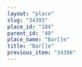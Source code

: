 ```yaml
---
layout: "place"
slug: "34393"
place_id: "184"
parent_id: "40"
place_name: "Bar[]e"
title: "Bar[]e"
previous_item: "34396"
---
```

